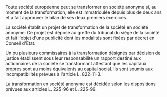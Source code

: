Toute société européenne peut se transformer en société anonyme si, au moment de la transformation, elle est immatriculée depuis plus de deux ans et a fait approuver le bilan de ses deux premiers exercices. 


  

La société établit un projet de transformation de la société en société anonyme. Ce projet est déposé au greffe du tribunal du siège de la société et fait l'objet d'une publicité dont les modalités sont fixées par décret en Conseil d'Etat. 


  

Un ou plusieurs commissaires à la transformation désignés par décision de justice établissent sous leur responsabilité un rapport destiné aux actionnaires de la société se transformant attestant que les capitaux propres sont au moins équivalents au capital social. Ils sont soumis aux incompatibilités prévues à l'article L. 822-11-3. 


  

La transformation en société anonyme est décidée selon les dispositions prévues aux articles L. 225-96 et L. 225-99.


  
